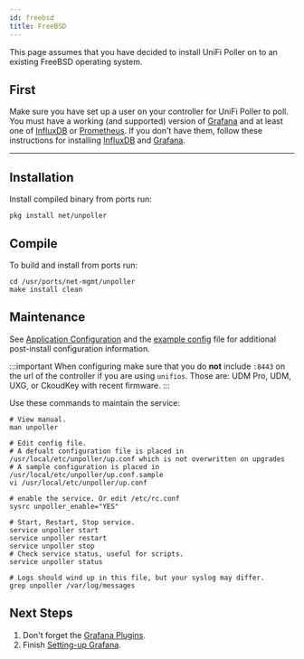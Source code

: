 ```yaml
---
id: freebsd
title: FreeBSD
---
```


This page assumes that you have decided to install UniFi Poller on to an existing FreeBSD operating system.

## First

Make sure you have set up a user on your controller for UniFi Poller to poll. You must have
a working (and supported) version of [Grafana](../dependencies/grafana) and at
least one of [InfluxDB](../dependencies/influxDB) or [Prometheus](../dependencies/prometheus).
If you don't have them, follow these instructions for installing
[InfluxDB](../dependencies/influxdb) and [Grafana](../dependencies/grafana).

---

## Installation

Install compiled binary from ports run:

```shell
pkg install net/unpoller
```

## Compile

To build and install from ports run:

```shell
cd /usr/ports/net-mgmt/unpoller
make install clean
```

## Maintenance

See [Application Configuration](../install/configuration) and the
[example config](https://github.com/unpoller/unpoller/blob/master/examples/up.conf.example)
file for additional post-install configuration information.

:::important
When configuring make sure that you do **not** include `:8443` on the url of the controller
if you are using `unifios`. Those are: UDM Pro, UDM, UXG, or CkoudKey with recent firmware.
:::

Use these commands to maintain the service:

```shell
# View manual.
man unpoller

# Edit config file.
# A defualt configuration file is placed in /usr/local/etc/unpoller/up.conf which is not overwritten on upgrades
# A sample configuration is placed in /usr/local/etc/unpoller/up.conf.sample
vi /usr/local/etc/unpoller/up.conf

# enable the service. Or edit /etc/rc.conf
sysrc unpoller_enable="YES"

# Start, Restart, Stop service.
service unpoller start
service unpoller restart
service unpoller stop
# Check service status, useful for scripts.
service unpoller status

# Logs should wind up in this file, but your syslog may differ.
grep unpoller /var/log/messages
```

## Next Steps

1. Don't forget the [Grafana Plugins](../dependencies/grafana#plugins).
1. Finish [Setting-up Grafana](../install/grafana).

